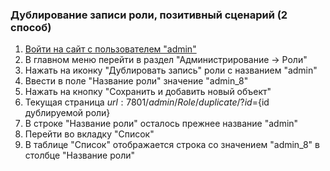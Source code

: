 ### Дублирование записи роли, позитивный сценарий (2 способ)

1. [Войти на сайт с пользователем "admin"](../../../../0.%20Шаги/1.%20Войти%20на%20сайт%20с%20пользователем%20username.md)
1. В главном меню перейти в раздел "Администрирование -> Роли"
1. Нажать на иконку "Дублировать запись" роли с названием "admin"
1. Ввести в поле "Название роли" значение "admin_8"
1. Нажать на кнопку "Сохранить и добавить новый объект"
1. Текущая страница ${url}:7801/admin/Role/duplicate/?id=${id дублируемой роли}
1. В строке "Название роли" осталось прежнее название "admin"
1. Перейти во вкладку "Список"
1. В таблице "Список" отображается строка со значением "admin_8" в столбце "Название роли"